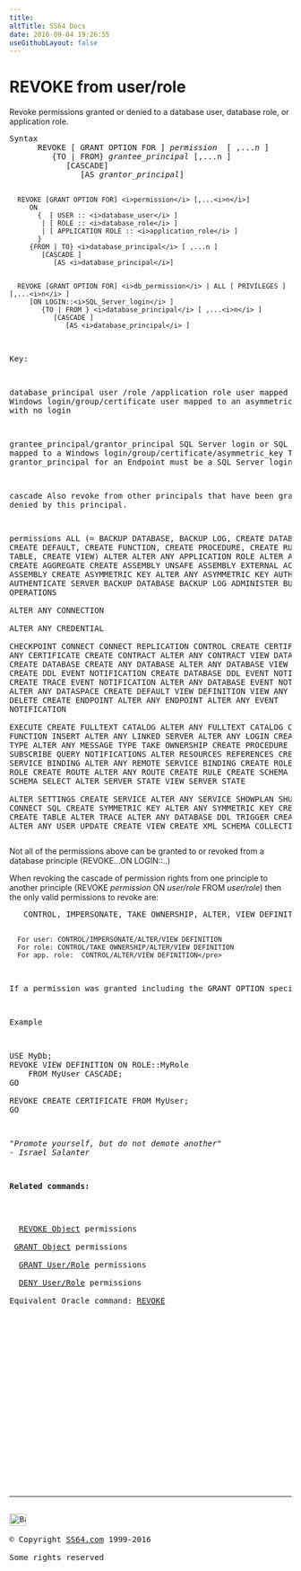 ```yaml
---
title:
altTitle: SS64 Docs
date: 2016-09-04 19:26:55
useGithubLayout: false
---
```

<!-- #BeginLibraryItem "/Library/head_sql.lbi" --><!-- #EndLibraryItem --><h1>REVOKE from user/role</h1>
<p>Revoke permissions granted or denied to a  database user, database role, or application role.</p>
<pre>Syntax
      REVOKE [ GRANT OPTION FOR ] <i>permission</i>  [ ,...<i>n</i> ] 
         {TO | FROM} <i>grantee_principal </i>[,...n ]
            [CASCADE]
               [AS <i>grantor_principal</i>]

      REVOKE [GRANT OPTION FOR] <i>permission</i> [,...<i>n</i>]  
         ON 
           {  [ USER :: <i>database_user</i> ]
            | [ ROLE :: <i>database_role</i> ]
            | [ APPLICATION ROLE :: <i>application_role</i> ]
           }
         {FROM | TO} <i>database_principal</i> [ ,...n ]
            [CASCADE ]
               [AS <i>database_principal</i>]


      REVOKE [GRANT OPTION FOR] <i>db_permission</i> | ALL [ PRIVILEGES ] [,...<i>n</i> ]
         [ON LOGIN::<i>SQL_Server_login</i> ]  
            {TO | FROM } <i>database_principal</i> [ ,...<i>n</i> ] 
               [CASCADE ]
                  [AS <i>database_principal</i> ]
Key:

   database_principal
                user /role /application role
                user mapped to a Windows login/group/certificate
                user mapped to an asymmetric key
                user with no login

   grantee_principal/grantor_principal
                SQL Server login or SQL Login mapped to a Windows login/group/certificate/asymmetric_key
                The grantor_principal for an Endpoint must be a SQL Server login

   cascade      Also revoke from other principals that have been
                granted or denied by this principal.

   permissions
                ALL (= BACKUP DATABASE, BACKUP LOG, CREATE DATABASE, CREATE DEFAULT,
                       CREATE FUNCTION, CREATE PROCEDURE, CREATE RULE, CREATE TABLE, CREATE VIEW)
                ALTER
                ALTER ANY APPLICATION ROLE
                ALTER ANY ASSEMBLY
                CREATE AGGREGATE
                CREATE ASSEMBLY
                UNSAFE ASSEMBLY
                EXTERNAL ACCESS ASSEMBLY
                CREATE ASYMMETRIC KEY
                ALTER ANY ASYMMETRIC KEY
                AUTHENTICATE
                AUTHENTICATE SERVER	
                BACKUP DATABASE
                BACKUP LOG
                ADMINISTER BULK OPERATIONS	
                ALTER ANY CONNECTION	
                ALTER ANY CREDENTIAL	
                CHECKPOINT
                CONNECT
                CONNECT REPLICATION
                CONTROL
                CREATE CERTIFICATE
                ALTER ANY CERTIFICATE
                CREATE CONTRACT
                ALTER ANY CONTRACT
                VIEW DATABASE STATE
                CREATE DATABASE
                CREATE ANY DATABASE	
                ALTER ANY DATABASE
                VIEW ANY DATABASE
                CREATE DDL EVENT NOTIFICATION
                CREATE DATABASE DDL EVENT NOTIFICATION
                CREATE TRACE EVENT NOTIFICATION
                ALTER ANY DATABASE EVENT NOTIFICATION
                ALTER ANY DATASPACE
                CREATE DEFAULT
                VIEW DEFINITION
                VIEW ANY DEFINITION
                DELETE
                CREATE ENDPOINT
                ALTER ANY ENDPOINT
                ALTER ANY EVENT NOTIFICATION	
                EXECUTE
                CREATE FULLTEXT CATALOG
                ALTER ANY FULLTEXT CATALOG
                CREATE FUNCTION
                INSERT
                ALTER ANY LINKED SERVER	
                ALTER ANY LOGIN
                CREATE MESSAGE TYPE
                ALTER ANY MESSAGE TYPE
                TAKE OWNERSHIP
                CREATE PROCEDURE
                CREATE QUEUE
                SUBSCRIBE QUERY NOTIFICATIONS
                ALTER RESOURCES	
                REFERENCES
                CREATE REMOTE SERVICE BINDING
                ALTER ANY REMOTE SERVICE BINDING
                CREATE ROLE
                ALTER ANY ROLE
                CREATE ROUTE
                ALTER ANY ROUTE
                CREATE RULE
                CREATE SCHEMA
                ALTER ANY SCHEMA
                SELECT
                ALTER SERVER STATE
                VIEW SERVER STATE	
                ALTER SETTINGS
                CREATE SERVICE
                ALTER ANY SERVICE
                SHOWPLAN
                SHUTDOWN
                CONNECT SQL
                CREATE SYMMETRIC KEY
                ALTER ANY SYMMETRIC KEY
                CREATE SYNONYM
                CREATE TABLE
                ALTER TRACE
                ALTER ANY DATABASE DDL TRIGGER
                CREATE TYPE
                ALTER ANY USER
                UPDATE
                CREATE VIEW
                CREATE XML SCHEMA COLLECTION</pre>
<p> Not all of the permissions above can be granted to or revoked from a database principle (REVOKE...ON LOGIN::..)</p>
<p>When revoking the cascade of permission rights from one  principle to another principle (REVOKE <i>permission </i>ON <i>user/role</i> FROM <i>user/role</i>) then the only valid permissions to revoke are:</p>
<pre>   CONTROL, IMPERSONATE, TAKE OWNERSHIP, ALTER, VIEW DEFINITION


      For user: CONTROL/IMPERSONATE/ALTER/VIEW DEFINITION
      For role: CONTROL/TAKE OWNERSHIP/ALTER/VIEW DEFINITION
      For app. role:  CONTROL/ALTER/VIEW DEFINITION</pre>
<p>If a permission was granted including the GRANT OPTION specified then it must be revoked with the CASCADE option.</p>
<p>Example</p>
<pre>USE MyDb;<br>REVOKE VIEW DEFINITION ON ROLE::MyRole<br>    FROM MyUser CASCADE;<br>GO
<br>REVOKE CREATE CERTIFICATE FROM MyUser;<br>GO</pre>
<p class="quote"><i>"Promote yourself, but do not demote another"
- Israel Salanter </i></p>
<p><b>Related commands:</b></p>
<p> 
  <a href="revoke.html">REVOKE Object</a> permissions<br>
 <a href="grant.html">GRANT Object</a> permissions<br>
  <a href="grant_user.html">GRANT User/Role</a> permissions<br>
  <a href="deny_user.html">DENY User/Role</a> permissions  <br>
Equivalent Oracle command: <a href="../ora/revoke.html">REVOKE</a></p><!-- #BeginLibraryItem "/Library/foot_sql.lbi" --><p>
<!-- ss64-sql -->
<ins class="adsbygoogle" style="display:inline-block;width:300px;height:250px" data-ad-client="ca-pub-6140977852749469" data-ad-slot="6953563613"></ins>
<script>
(adsbygoogle = window.adsbygoogle || []).push({});
</script></p>
<hr>
<div id="bl" class="footer"><a href="revoke_user.html#"><img src="../images/top.png" width="30" height="22" alt="Back to the Top"></a></div>
<div id="br" class="footer, tagline">© Copyright <a href="../index.html">SS64.com</a> 1999-2016<br>
Some rights reserved</div><!-- #EndLibraryItem -->


